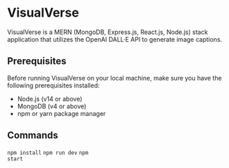 <h1>VisualVerse</h1>
<p>
  VisualVerse is a MERN (MongoDB, Express.js, React.js, Node.js) stack application that utilizes the OpenAI DALL·E API to generate image captions. 
</p>
<h2>Prerequisites</h2>
<p>Before running VisualVerse on your local machine, make sure you have the following prerequisites installed:</p>
<ul>
  <li>Node.js (v14 or above)</li>
  <li>MongoDB (v4 or above)</li>
  <li>npm or yarn package manager</li>
</ul>
<h2>Commands</h2>

<code>npm install</code>
<code>npm run dev</code> 
<code>npm start</code>

